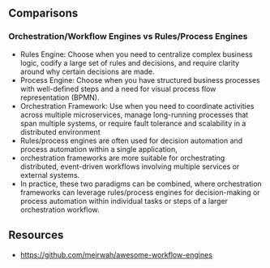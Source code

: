 
## Comparisons

### Orchestration/Workflow Engines vs Rules/Process Engines

- Rules Engine: Choose when you need to centralize complex business logic, codify a large set of rules and decisions, and require clarity around why certain decisions are made.
- Process Engine: Choose when you have structured business processes with well-defined steps and a need for visual process flow representation (BPMN).
- Orchestration Framework: Use when you need to coordinate activities across multiple microservices, manage long-running processes that span multiple systems, or require fault tolerance and scalability in a distributed environment
- Rules/process engines are often used for decision automation and process automation within a single application,
-  orchestration frameworks are more suitable for orchestrating distributed, event-driven workflows involving multiple services or external systems.
- In practice, these two paradigms can be combined, where orchestration frameworks can leverage rules/process engines for decision-making or process automation within individual tasks or steps of a larger orchestration workflow.

## Resources

- https://github.com/meirwah/awesome-workflow-engines
